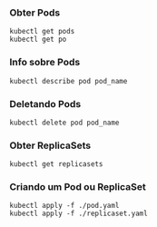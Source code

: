 ### Obter Pods
```
kubectl get pods
kubectl get po
```

### Info sobre Pods
```
kubectl describe pod pod_name
```

### Deletando Pods
```
kubectl delete pod pod_name
```

### Obter ReplicaSets
```
kubectl get replicasets
```

### Criando um Pod ou ReplicaSet
```
kubectl apply -f ./pod.yaml
kubectl apply -f ./replicaset.yaml
```

